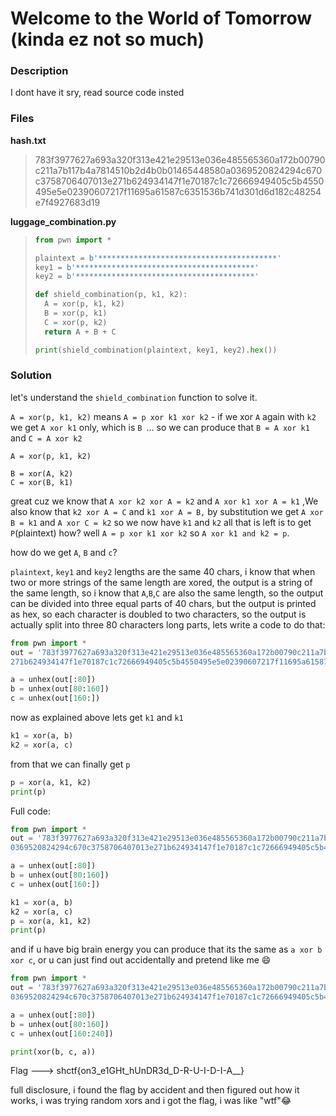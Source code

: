 # Welcome to the World of Tomorrow (kinda ez not so much)

### Description

I dont have it sry, read source code insted

### Files

**hash.txt**

> 783f3977627a693a320f313e421e29513e036e485565360a172b00790c211a7b117b4a7814510b2d4b0b01465448580a0369520824294c670c3758706407013e271b624934147f1e70187c1c72666949405c5b4550495e5e02390607217f11695a61587c6351536b741d301d6d182c48254e7f4927683d19

**luggage_combination.py**

> ```python
> from pwn import *
>
> plaintext = b'****************************************'
> key1 = b'****************************************'
> key2 = b'****************************************'
>
> def shield_combination(p, k1, k2):
> 	A = xor(p, k1, k2)
> 	B = xor(p, k1)
> 	C = xor(p, k2)
> 	return A + B + C
>
> print(shield_combination(plaintext, key1, key2).hex())
> ```

### Solution

let's understand the `shield_combination` function to solve it.

`A = xor(p, k1, k2)` means `A = p xor k1 xor k2` - if we xor `A` again with `k2` we get `A xor k1` only, which is `B `... so we can produce that `B = A xor k1` and `C = A xor k2`

```
A = xor(p, k1, k2)

B = xor(A, k2)
C = xor(B, k1)
```

great cuz we know that `A xor k2 xor A = k2` and `A xor k1 xor A = k1` ,We also know that `k2 xor A = C` and `k1 xor A = B,` by substitution we get `A xor B = k1` and `A xor C = k2` so we now have `k1` and `k2` all that is left is to get `P`(plaintext) how? well `A = p xor k1 xor k2` so `A xor k1 and k2 = p`.

how do we get `A`, `B` and `c`?

`plaintext`, `key1` and `key2` lengths are the same 40 chars, i know that when two or more strings of the same length are xored, the output is a string of the same length, so i know that `A`,`B`,`C` are also the same length, so the output can be divided into three equal parts of 40 chars, but the output is printed as hex, so each character is doubled to two characters, so the output is actually split into three 80 characters long parts, lets write a code to do that:

```python
from pwn import *
out = '783f3977627a693a320f313e421e29513e036e485565360a172b00790c211a7b117b4a7814510b2d4b0b01465448580a0369520824294c670c3758706407013e\
271b624934147f1e70187c1c72666949405c5b4550495e5e02390607217f11695a61587c6351536b741d301d6d182c48254e7f4927683d19'

a = unhex(out[:80])
b = unhex(out[80:160])
c = unhex(out[160:])
```

now as explained above lets get `k1` and `k1`

```python
k1 = xor(a, b)
k2 = xor(a, c)
```

from that we can finally get `p`

```python
p = xor(a, k1, k2)
print(p)
```

Full code:

```python
from pwn import *
out = '783f3977627a693a320f313e421e29513e036e485565360a172b00790c211a7b117b4a7814510b2d4b0b01465448580a\
0369520824294c670c3758706407013e271b624934147f1e70187c1c72666949405c5b4550495e5e02390607217f11695a61587c6351536b741d301d6d182c48254e7f4927683d19'

a = unhex(out[:80])
b = unhex(out[80:160])
c = unhex(out[160:])

k1 = xor(a, b)
k2 = xor(a, c)
p = xor(a, k1, k2)
print(p)
```

and if u have big brain energy you can produce that its the same as `a xor b xor c`, or u can just find out accidentally and pretend like me 😄

```python
from pwn import *
out = '783f3977627a693a320f313e421e29513e036e485565360a172b00790c211a7b117b4a7814510b2d4b0b01465448580a\
0369520824294c670c3758706407013e271b624934147f1e70187c1c72666949405c5b4550495e5e02390607217f11695a61587c6351536b741d301d6d182c48254e7f4927683d19'

a = unhex(out[:80])
b = unhex(out[80:160])
c = unhex(out[160:240])

print(xor(b, c, a))
```

Flag ---> shctf{on3_e1GHt_hUnDR3d_D-R-U-I-D-I-A__}

full disclosure, i found the flag by accident and then figured out how it works, i was trying random xors and i got the flag, i was like "wtf"😂
